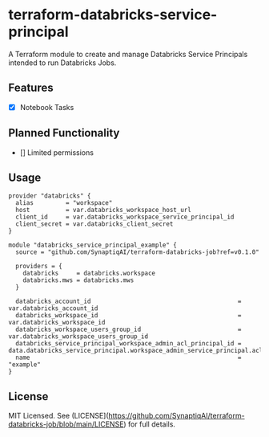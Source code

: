 # terraform-databricks-service-principal

A Terraform module to create and manage Databricks Service Principals intended to run Databricks Jobs.

## Features
- [X] Notebook Tasks

## Planned Functionality
- [] Limited permissions

## Usage

```hcl
provider "databricks" {
  alias         = "workspace"
  host          = var.databricks_workspace_host_url
  client_id     = var.databricks_workspace_service_principal_id
  client_secret = var.databricks_client_secret
}

module "databricks_service_principal_example" {
  source = "github.com/SynaptiqAI/terraform-databricks-job?ref=v0.1.0"

  providers = {
    databricks     = databricks.workspace
    databricks.mws = databricks.mws
  }

  databricks_account_id                                         = var.databricks_account_id
  databricks_workspace_id                                       = var.databricks_workspace_id
  databricks_workspace_users_group_id                           = var.databricks_workspace_users_group_id
  databricks_service_principal_workspace_admin_acl_principal_id = data.databricks_service_principal.workspace_admin_service_principal.acl_principal_id
  name                                                          = "example"
}
```

## License
MIT Licensed. See (LICENSE](https://github.com/SynaptiqAI/terraform-databricks-job/blob/main/LICENSE) for full details.
